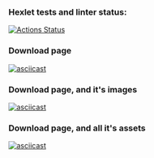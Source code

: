 ### Hexlet tests and linter status:
[![Actions Status](https://github.com/dim2k2006/frontent-testing-react-project-lvl1/workflows/hexlet-check/badge.svg)](https://github.com/dim2k2006/frontent-testing-react-project-lvl1/actions)

### Download page

[![asciicast](https://asciinema.org/a/BGQNeX95XSJLtTjvOhjKyjBz2.svg)](https://asciinema.org/a/BGQNeX95XSJLtTjvOhjKyjBz2)

### Download page, and it's images

[![asciicast](https://asciinema.org/a/bR6x4HIWSh5hmlSym527A1bwx.svg)](https://asciinema.org/a/bR6x4HIWSh5hmlSym527A1bwx)

### Download page, and all it's assets

[![asciicast](https://asciinema.org/a/pPBT1bVGvUxQWwb19P4tHyIbx.svg)](https://asciinema.org/a/pPBT1bVGvUxQWwb19P4tHyIbx)